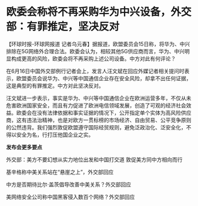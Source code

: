 

# 欧委会称将不再采购华为中兴设备，外交部：有罪推定，坚决反对

【环球时报-环球网报道
记者乌元春】据报道，欧盟委员会15日称，将华为、中兴排除在5G网络外合理合法。欧委会认为，相较其他5G供应商而言，华为、中兴明显构成更高的风险，欧委会将不再采购上述公司设备。中方对此有何评论？

在6月16日中国外交部例行记者会上，发言人汪文斌在回应外媒记者相关提问时表示，欧盟委员会说华为、中兴等中国通信企业存在安全风险，却拿不出任何证据，这是典型的有罪推定。中方对此坚决反对。

汪文斌进一步表示，事实是华为、中兴等中国通信企业在欧洲运营多年，不仅从未危害欧洲国家安全，而且有力促进了欧洲电信领域发展，创造了可观的经济社会效益。欧委会在没有法律依据和事实证据的情况下，公开指定单个实体为高风险供应商，这有违法治精神，也是对欧方一贯标榜的市场经济、自由贸易、公平竞争原则的公然违背。我们强烈敦促欧盟遵守国际经贸规则，避免泛政治化、泛安全化，不得以安全为名，行打压他国企业之实。

**发布会更多要点**

外交部：美方不要幻想从实力地位出发和中国打交道 敦促美方同中方相向而行

基辛格称中美关系站在“悬崖之上”，外交部回应

中方是否期待比尔·盖茨倡导改善中美关系？外交部回应

美网络安全公司称中国黑客侵入数百个网络？外交部回应

